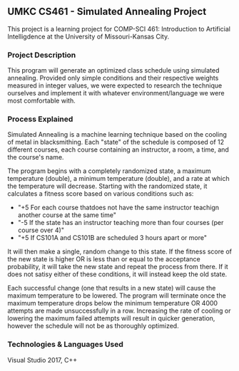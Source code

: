 ## UMKC CS461 - Simulated Annealing Project
This project is a learning project for COMP-SCI 461: Introduction to Artificial Intelligdence at the University of Missouri-Kansas City.

### Project Description
This program will generate an optimized class schedule using simulated annealing.
Provided only simple conditions and their respective weights measured in integer values, we were expected to research the technique ourselves and
implement it with whatever environment/language we were most comfortable with.

### Process Explained
Simulated Annealing is a machine learning technique based on the cooling of metal in blacksmithing.
Each "state" of the schedule is composed of 12 different courses, each course containing an instructor, a room, a time, and the course's name.

The program begins with a completely randomized state, a maximum temperature (double), a minimum temperature (double), and a rate at which the temperature
will decrease. Starting with the randomized state, it calculates a fitness score based on various conditions such as:
- "+5 For each course thatdoes not have the same instructor teachign another course at the same time"
- "-5 If the state has an instructor teaching more than four courses (per course over 4)"
- "+5 If CS101A and CS101B are scheduled 3 hours apart or more"

It will then make a single, random change to this state. If the fitness score of the new state is higher OR is less than or equal to the acceptance
probability, it will take the new state and repeat the process from there. If it does not satisy either of these conditions, it will instead
keep the old state.

Each successful change (one that results in a new state) will cause the maximum temperature to be lowered. The program will terminate once the maximum temperature
drops below the minimum temperature OR 4000 attempts are made unsuccessfully in a row. Increasing the rate of cooling or lowering the maximum failed attempts will
result in quicker generation, however the schedule will not be as thoroughly optimized.

### Technologies & Languages Used
Visual Studio 2017, C++
